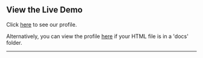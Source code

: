 ## View the Live Demo

Click [here](readmi_io.html) to see our profile.

Alternatively, you can view the profile [here](docs/readmi_io.html) if your HTML file is in a 'docs' folder.

---

